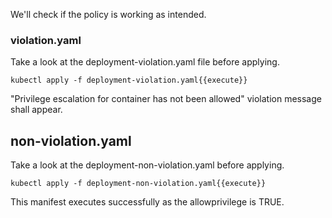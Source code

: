 We'll check if the policy is working as intended.

### violation.yaml
Take a look at the deployment-violation.yaml file before applying.

```kubectl apply -f deployment-violation.yaml{{execute}}```

"Privilege escalation for container has not been allowed" violation message shall appear.

## non-violation.yaml
Take a look at the deployment-non-violation.yaml before applying.

```kubectl apply -f deployment-non-violation.yaml{{execute}}```

This manifest executes successfully as the allowprivilege is TRUE.
